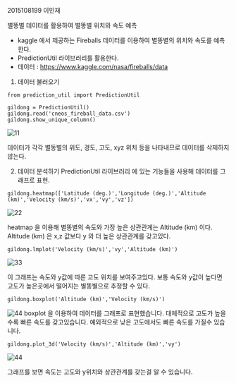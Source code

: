 2015108199 이민재

별똥별 데이터를 활용하여 별똥별 위치와 속도 예측

- kaggle 에서 제공하는 Fireballs 데이터를 이용하여 별똥별의 위치와 속도를 예측한다.
- PredictionUtil 라이브러리를 활용한다.
- 데이터 : https://www.kaggle.com/nasa/fireballs/data

1. 데이터 불러오기
 ```
from prediction_util import PredictionUtil

gildong = PredictionUtil()
gildong.read('cneos_fireball_data.csv')
gildong.show_unique_column()
```

![11](https://user-images.githubusercontent.com/54211648/71184985-e8e97a00-22bd-11ea-9464-ef92da3ebcfe.JPG)

데이터가 각각 별동별의 위도, 경도, 고도, xyz 위치 등을 나타내므로 데이터를 삭제하지 않는다.

2. 데이터 분석하기
PredictionUtil 라이브러리 에 있는 기능들을 사용해 데이터를 그래프로 표현.

```
gildong.heatmap(['Latitude (deg.)','Longitude (deg.)','Altitude (km)','Velocity (km/s)','vx','vy','vz'])
```

![22](https://user-images.githubusercontent.com/54211648/71185764-69f54100-22bf-11ea-892b-a0d249a89bac.JPG)

heatmap 을 이용해 별똥별의 속도와 가장 높은 상관관계는 Altitude (km) 이다. Altitude (km) 은 x,z 값보다 y 와 더 높은 상관관계를 갖고있다.

```
gildong.lmplot('Velocity (km/s)','vy','Altitude (km)')
```
![33](https://user-images.githubusercontent.com/54211648/71186976-82fef180-22c1-11ea-82da-b1e75ef863f9.JPG)

이 그래프는 속도와 y값에 따른 고도 위치를 보여주고있다. 보통 속도와 y값이 높다면 고도가 높은곳에서 떨어지는 별똥별으로 추정할 수 있다.
```
gildong.boxplot('Altitude (km)','Velocity (km/s)')
```
![44](https://user-images.githubusercontent.com/54211648/71187939-68c61300-22c3-11ea-9eca-a9d743129c2f.JPG)
boxplot 을 이용하여 데이터를 그래프로 표현했습니다.
대체적으로 고도가 높을수록 빠른 속도를 갖고있습니다.
예외적으로 낮은 고도에서도 빠른 속도를 가질수 있습니다.

```
gildong.plot_3d('Velocity (km/s)','Altitude (km)','vy')
```
![44](https://user-images.githubusercontent.com/54211648/71188040-9317d080-22c3-11ea-9442-a4572c098f6d.JPG)

그래프를 보면 속도는 고도와 y위치와 상관관계를 갖는걸 알 수 있습니다.
